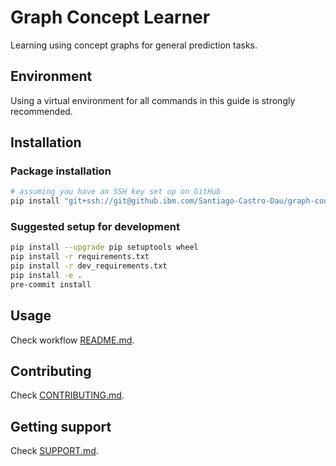 # Graph Concept Learner

Learning using concept graphs for general prediction tasks.

## Environment
Using a virtual environment for all commands in this guide is strongly recommended.

## Installation

### Package installation
```sh
# assuming you have an SSH key set up on GitHub
pip install "git+ssh://git@github.ibm.com/Santiago-Castro-Dau/graph-concept-learner.git@main"
```

### Suggested setup for development
```sh
pip install --upgrade pip setuptools wheel
pip install -r requirements.txt
pip install -r dev_requirements.txt
pip install -e .
pre-commit install
```

## Usage
Check workflow [README.md](.github/workflows/README.md).

## Contributing

Check [CONTRIBUTING.md](.github/CONTRIBUTING.md).

## Getting support

Check [SUPPORT.md](.github/SUPPORT.md).
